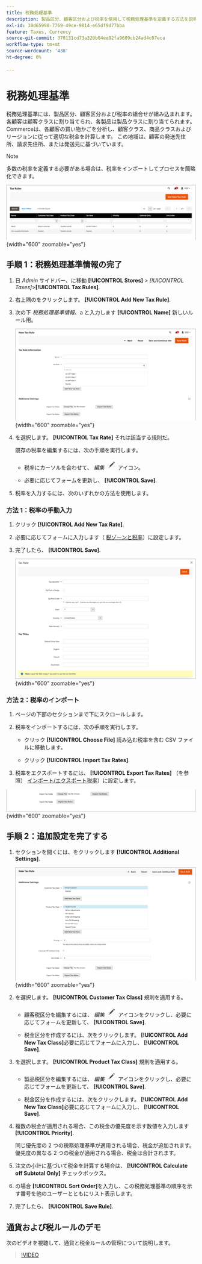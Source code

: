 ```yaml
---
title: 税務処理基準
description: 製品区分、顧客区分および税率を使用して税務処理基準を定義する方法を説明します。
exl-id: 38d65998-7769-49ce-9814-e65df9d77bba
feature: Taxes, Currency
source-git-commit: 370131cd73a320b04ee92fa9609cb24ad4c07eca
workflow-type: tm+mt
source-wordcount: '438'
ht-degree: 0%

---
```


# 税務処理基準

税務処理基準には、製品区分、顧客区分および税率の組合せが組み込まれます。 各顧客は顧客クラスに割り当てられ、各製品は製品クラスに割り当てられます。 Commerceは、各顧客の買い物かごを分析し、顧客クラス、商品クラスおよびリージョンに従って適切な税金を計算します。 この地域は、顧客の発送先住所、請求先住所、または発送元に基づいています。

>[!NOTE]
>
>多数の税率を定義する必要がある場合は、税率をインポートしてプロセスを簡略化できます。

![税務処理基準](./assets/tax-rules.png){width="600" zoomable="yes"}

## 手順 1：税務処理基準情報の完了

1. 日 _Admin_ サイドバー、に移動 **[!UICONTROL Stores]** > _[!UICONTROL Taxes]_>**[!UICONTROL Tax Rules]**.

1. 右上隅のをクリックします。 **[!UICONTROL Add New Tax Rule]**.

1. 次の下 _税務処理基準情報_、a と入力します **[!UICONTROL Name]** 新しいルール用。

   ![税務処理基準情報](./assets/tax-rule-information.png){width="600" zoomable="yes"}

1. を選択します。 **[!UICONTROL Tax Rate]** それは該当する規則だ。

   既存の税率を編集するには、次の手順を実行します。

   - 税率にカーソルを合わせて、 _編集_ ![鉛筆アイコン](../assets/icon-edit-pencil.png) アイコン。

   - 必要に応じてフォームを更新し、 **[!UICONTROL Save]**.

1. 税率を入力するには、次のいずれかの方法を使用します。

### 方法 1：税率の手動入力

1. クリック **[!UICONTROL Add New Tax Rate]**.

1. 必要に応じてフォームに入力します（ [税ゾーンと税率](tax-zones-rates.md)）に設定します。

1. 完了したら、 **[!UICONTROL Save]**.

   ![新しい税率](./assets/tax-rate-create-new.png){width="600" zoomable="yes"}

### 方法 2：税率のインポート

1. ページの下部のセクションまで下にスクロールします。

1. 税率をインポートするには、次の手順を実行します。

   - クリック **[!UICONTROL Choose File]** 読み込む税率を含む CSV ファイルに移動します。

   - クリック **[!UICONTROL Import Tax Rates]**.

1. 税率をエクスポートするには、 **[!UICONTROL Export Tax Rates]** （を参照） [インポート/エクスポート税率](../systems/data-transfer-tax-rates.md)）に設定します。

![インポート/エクスポート税率](./assets/tax-rule-new-import-export.png){width="600" zoomable="yes"}

## 手順 2：追加設定を完了する

1. セクションを開くには、をクリックします **[!UICONTROL Additional Settings]**.

   ![税務処理基準の追加設定](./assets/tax-class-additional-settings.png){width="600" zoomable="yes"}

1. を選択します。 **[!UICONTROL Customer Tax Class]** 規則を適用する。

   - 顧客税区分を編集するには、 _編集_ ![鉛筆アイコン](../assets/icon-edit-pencil.png) アイコンをクリックし、必要に応じてフォームを更新して、 **[!UICONTROL Save]**.

   - 税金区分を作成するには、次をクリックします。 **[!UICONTROL Add New Tax Class]**&#x200B;必要に応じてフォームに入力し、 **[!UICONTROL Save]**.

1. を選択します。 **[!UICONTROL Product Tax Class]** 規則を適用する。

   - 製品税区分を編集するには、 _編集_ ![鉛筆アイコン](../assets/icon-edit-pencil.png) アイコンをクリックし、必要に応じてフォームを更新して、 **[!UICONTROL Save]**.

   - 税金区分を作成するには、次をクリックします。 **[!UICONTROL Add New Tax Class]**&#x200B;必要に応じてフォームに入力し、 **[!UICONTROL Save]**.

1. 複数の税金が適用される場合、この税金の優先度を示す数値を入力します **[!UICONTROL Priority]**.

   同じ優先度の 2 つの税務処理基準が適用される場合、税金が追加されます。 優先度の異なる 2 つの税金が適用される場合、税金は合計されます。

1. 注文の小計に基づいて税金を計算する場合は、 **[!UICONTROL Calculate off Subtotal Only]** チェックボックス。

1. の場合 **[!UICONTROL Sort Order]**&#x200B;を入力し、この税務処理基準の順序を示す番号を他のユーザーとともにリスト表示します。

1. 完了したら、 **[!UICONTROL Save Rule]**.

## 通貨および税ルールのデモ

次のビデオを視聴して、通貨と税金ルールの管理について説明します。

>[!VIDEO](https://video.tv.adobe.com/v/343657/?quality=12)
